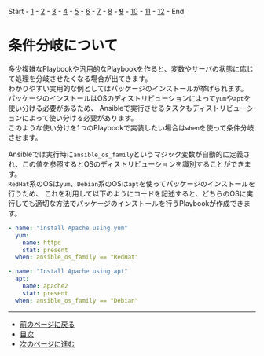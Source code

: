 Start - [1](step01.md) - [2](step02.md) - [3](step03.md) - [4](step04.md) - [5](step05.md) - [6](step06.md) - [7](step07.md) - [8](step08.md) - [**9**](step09.md) - [10](step10.md) - [11](step11.md) - [12](step12.md) - End


# 条件分岐について

多少複雑なPlaybookや汎用的なPlaybookを作ると、変数やサーバの状態に応じて処理を分岐させたくなる場合が出てきます。  
わかりやすい実用的な例としてはパッケージのインストールが挙げられます。  
パッケージのインストールはOSのディストリビューションによって`yum`や`apt`を使い分ける必要があるため、
Ansibleで実行させるタスクもディストリビューションによって使い分ける必要があります。  
このような使い分けを1つのPlaybookで実装したい場合は`when`を使って条件分岐させます。

Ansibleでは実行時に`ansible_os_family`というマジック変数が自動的に定義され、この値を参照するとOSのディストリビューションを識別することができます。  
`RedHat`系のOSは`yum`、`Debian`系のOSは`apt`を使ってパッケージのインストールを行うため、
これを利用して以下のようにコードを記述すると、どちらのOSに実行しても適切な方法でパッケージのインストールを行うPlaybookが作成できます。

```yaml
- name: "install Apache using yum"
  yum:
    name: httpd
    stat: present
  when: ansible_os_family == "RedHat"

- name: "Install Apache using apt"
  apt:
    name: apache2
    stat: present
  when: ansible_os_family == "Debian"
```

---

- [前のページに戻る](step08a.md)
- [目次](README.md)
- [次のページに進む](step10.md)

